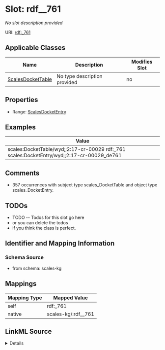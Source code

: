 

# Slot: rdf__761


_No slot description provided_





URI: [rdf:_761](http://www.w3.org/1999/02/22-rdf-syntax-ns#_761)



<!-- no inheritance hierarchy -->





## Applicable Classes

| Name | Description | Modifies Slot |
| --- | --- | --- |
| [ScalesDocketTable](../classes/ScalesDocketTable.md) | No type description provided |  no  |







## Properties

* Range: [ScalesDocketEntry](../classes/ScalesDocketEntry.md)






## Examples

| Value |
| --- |
| scales:DocketTable/wyd;;2:17-cr-00029 rdf:_761 scales:DocketEntry/wyd;;2:17-cr-00029_de761 |

## Comments

* 357 occurrences with subject type scales_DocketTable and object type scales_DocketEntry.

## TODOs

* TODO -- Todos for this slot go here
* or you can delete the todos
* if you think the class is perfect.

## Identifier and Mapping Information







### Schema Source


* from schema: scales-kg




## Mappings

| Mapping Type | Mapped Value |
| ---  | ---  |
| self | rdf:_761 |
| native | scales-kg/:rdf__761 |




## LinkML Source

<details>
```yaml
name: rdf__761
description: No slot description provided
todos:
- TODO -- Todos for this slot go here
- or you can delete the todos
- if you think the class is perfect.
comments:
- 357 occurrences with subject type scales_DocketTable and object type scales_DocketEntry.
examples:
- value: scales:DocketTable/wyd;;2:17-cr-00029 rdf:_761 scales:DocketEntry/wyd;;2:17-cr-00029_de761
from_schema: scales-kg
rank: 1000
slot_uri: rdf:_761
alias: rdf__761
domain_of:
- scales_DocketTable
range: scales_DocketEntry

```
</details>